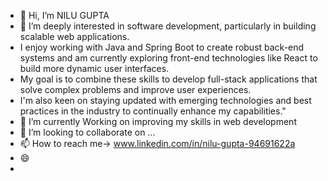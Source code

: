 - 👋 Hi, I’m NILU GUPTA
- 👀 I’m deeply interested in software development, particularly in building scalable web applications.
-  I enjoy working with Java and Spring Boot to create robust back-end systems and am currently exploring front-end technologies like React to build more dynamic user interfaces.
-  My goal is to combine these skills to develop full-stack applications that solve complex problems and improve user experiences.
-  I'm also keen on staying updated with emerging technologies and best practices in the industry to continually enhance my capabilities."
- 🌱 I’m currently Working on improving my skills in web development
- 💞️ I’m looking to collaborate on ...
- 📫 How to reach me-> www.linkedin.com/in/nilu-gupta-94691622a
- 😄
- 

<!---
NILUGUPTA939/NILUGUPTA939 is a ✨ special ✨ repository because its `README.md` (this file) appears on your GitHub profile.
You can click the Preview link to take a look at your changes.
--->
